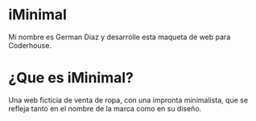 # iMinimal
Mi nombre es German Diaz y desarrolle esta maqueta de web para Coderhouse.

# ¿Que es iMinimal?
Una web ficticia de venta de ropa, con una impronta minimalista, que se refleja tanto en el nombre de la marca como en su diseño.
